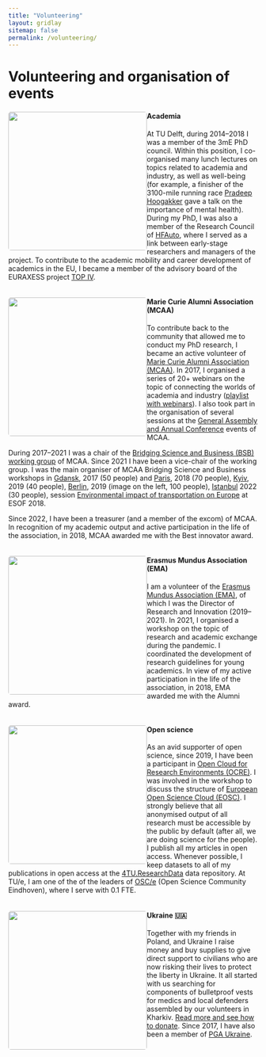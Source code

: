 ```yaml
---
title: "Volunteering"
layout: gridlay
sitemap: false
permalink: /volunteering/
---
```


# Volunteering and organisation of events
<div class="rowl1">
  <img src="{{ site.url }}{{ site.baseurl }}/images/volunteering/tudelft-defence.jpg" class="img-responsive" style="float: left; border-radius: 5px; width: 280px;" />

#### Academia

At TU Delft, during 2014–2018 I was a member of the 3mE PhD council. Within this position, I co-organised many lunch lectures on topics related to academia and industry, as well as well-being (for example, a finisher of the 3100-mile running race [Pradeep Hoogakker](https://3100.srichinmoyraces.org/rtl-nieuws-does-story-pradeep-5000-kilometer-rondjes-rennen?page=2) gave a talk on the importance of mental health). During my PhD, I was also a member of the Research Council of [HFAuto](http://hf-auto.eu), where I served as a link between early-stage researchers and managers of the project. To contribute to the academic mobility and career development of academics in the EU, I became a member of the advisory board of the EURAXESS project [TOP IV](https://euraxess-top.eu/top-iv/the-basics).

  <ul style="overflow: hidden">
  </ul>
</div>

<div class="rowl1">
  <img src="{{ site.url }}{{ site.baseurl }}/images/volunteering/rmi-berlin.jpg" class="img-responsive" style="float: left; border-radius: 5px; width: 280px;" />

#### Marie Curie Alumni Association (MCAA)

To contribute back to the community that allowed me to conduct my PhD research, I became an active volunteer of [Marie Curie Alumni Association (MCAA)](https://www.mariecuriealumni.eu). In 2017, I organised a series of 20+ webinars on the topic of connecting the worlds of academia and industry ([playlist with webinars](https://www.youtube.com/watch?v=70cnOuJjHm8&list=PLVe2q_0uMP9SLqU684fZDJwMFHcH320QU)). I also took part in the organisation of several sessions at the [General Assembly and Annual Conference](https://www.mariecuriealumni.eu/2021-conference-home) events of MCAA.

During 2017–2021 I was a chair of the [Bridging Science and Business (BSB) working group]((https://www.mariecuriealumni.eu/groups/bridging-science-and-business)) of MCAA. Since 2021 I have been a vice-chair of the working group. I was the main organiser of MCAA Bridging Science and Business workshops in [Gdansk](https://www.mariecuriealumni.eu/posts/polish-chapter-2nd-meeting-and-pc-bsb-wg-joint-event), 2017 (50 people) and [Paris](https://www.mariecuriealumni.eu/events/mcaa-workshop-driving-solutions-science-business), 2018 (70 people), [Kyiv](https://medium.com/marie-curie-alumni/researchers-meet-innovators-conference-in-kyiv-ukraine-88dc38b5ebe), 2019 (40 people), [Berlin](https://www.mariecuriealumni.eu/mcaa-events/researchers-meet-innovators), 2019 (image on the left, 100 people), [Istanbul](https://www.mariecuriealumni.eu/events/researchers-meet-innovators-turkey-chapter-annual-meeting-2022) 2022 (30 people), session [Environmental impact of transportation on Europe](https://www.euroscientist.com/environmental-impact-of-transportation-on-europe-view-of-science-and-industry) at ESOF 2018.

  Since 2022, I have been a treasurer (and a member of the excom) of MCAA. In recognition of my academic output and active participation in the life of the association, in 2018, MCAA awarded me with the Best innovator award.

  <ul style="overflow: hidden">
  </ul>
</div>

<div class="rowl1">
  <img src="{{ site.url }}{{ site.baseurl }}/images/volunteering/ema-board.jpg" class="img-responsive" style="float: left; border-radius: 5px; width: 280px;" />

#### Erasmus Mundus Association (EMA)

 I am a volunteer of the [Erasmus Mundus Association (EMA)](https://www.em-a.eu), of which I was the Director of Research and Innovation (2019–2021). In 2021, I organised a workshop on the topic of research and academic exchange during the pandemic. I coordinated the development of research guidelines for young academics. In view of my active participation in the life of the association, in 2018, EMA awarded me with the Alumni award.

  <ul style="overflow: hidden">
  </ul>
</div>

<div class="rowl1">
  <img src="{{ site.url }}{{ site.baseurl }}/images/volunteering/opendata-4tu.jpg" class="img-responsive" style="float: left; border-radius: 5px; width: 280px;" />

#### Open science

As an avid supporter of open science, since 2019, I have been a participant in [Open Cloud for Research Environments (OCRE)](https://www.ocre-project.eu). I was involved in the workshop to discuss the structure of [European Open Science Cloud (EOSC)](https://www.eosc.eu). I strongly believe that all anonymised output of all research must be accessible by the public by default (after all, we are doing science for the people). I publish all my articles in open access. Whenever possible, I keep datasets to all of my publications in open access at the [4TU.ResearchData](hhttps://data.4tu.nl/authors/00f5980d-ac77-4392-a6e2-e1c3304566b2) data repository. At TU/e, I am one of the of the leaders of [OSC/e](https://osceindhoven.github.io) (Open Science Community Eindhoven), where I serve with 0.1 FTE.

  <ul style="overflow: hidden">
  </ul>
</div>

<div class="rowl1">
  <img src="{{ site.url }}{{ site.baseurl }}/images/ua/donations.jpg" class="img-responsive" style="float: left; border-radius: 5px; width: 280px;" />

#### Ukraine 🇺🇦

Together with my friends in Poland, and Ukraine I raise money and buy supplies to give direct support to civilians who are now risking their lives to protect the liberty in Ukraine. It all started with us searching for components of bulletproof vests for medics and local defenders assembled by our volunteers in Kharkiv. [Read more and see how to donate](/ua). Since 2017, I have also been a member of [PGA Ukraine](http://pga.org.ua).

  <ul style="overflow: hidden">
  </ul>
</div>